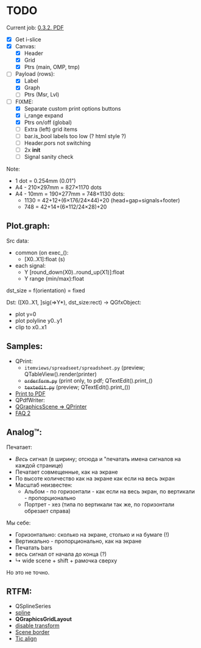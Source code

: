 # TODO

Current job: [0.3.2. PDF](https://github.com/tieugene/iosc.py/issues/191)

- [x] Get i-slice  
- [x] Canvas:
  + [x] Header
  + [x] Grid
  + [x] Ptrs (main, OMP, tmp)
- [ ] Payload (rows):
  + [x] Label
  + [x] Graph
  + [ ] Ptrs (Msr, Lvl)
- [ ] FIXME:
  + [x] Separate custom print options buttons
  + [x] i_range expand
  + [x] Ptrs on/off (global)
  + [ ] Extra (left) grid items
  + [ ] bar.is_bool labels too low (? html style ?)
  + [ ] Header.pors not switching
  + [ ] 2x __init__
  + [ ] Signal sanity check

Note:
- 1 dot = 0.254mm (0.01")
- A4 - 210×297mm = 827×1170 dots
- A4 - 10mm = 190×277mm = 748×1130 dots:
  + 1130 = 42+12+(6×176/24×44)+20 (head+gap+signals+footer)
  + 748 = 42+14+(6×112/24×28)+20

## Plot.graph:

Src data:
- common (on exec_():
  + \[X0..X1]:float (s)
- each signal:
  + Y [round_down(X0)..round_up(X1)]:float
  + Y range (min/max):float

dst_size = f(orientation) = fixed

Dst: ([X0..X1, ]sig(=>Y*), dst_size:rect) -> QGfxObject:
- plot y=0
- plot polyline y0..y1
- clip to x0..x1

## Samples:
- QPrint:
  - `itemviews/spreadseet/spreadsheet.py` (preview; QTableView().render(printer)
  - ~~`orderform.py`~~ (print only, to pdf; QTextEdit().print_()
  - ~~`textedit.py`~~ (preview; QTextEdit().print_())
- [Print to PDF](https://wiki.qt.io/Exporting_a_document_to_PDF)
- QPdfWriter:
- [QGraphicsScene &rArr; QPrinter](https://www.qtcentre.org/threads/47972-Render-QGraphicsScene-to-a-QPrinter-to-export-PDF)
- [FAQ 2](https://stackoverflow.com/questions/35034953/printing-qgraphicsscene-cuts-objects-in-half)

## Analog&trade;:

Печатает:

- _Весь_ сигнал (в ширину; отсюда и "печатать имена сигналов на каждой странице)
- Печатает совмещенные, как на экране
- По высоте количество как на экране как если на весь экран
- Масштаб неизвестен:
  + Альбом - по горизонтали - как если на весь экран, по вертикали - пропорционально
  + Портрет - хез (типа по вертикали так же, по горизонтали обрезает справа)

Мы себе:
- Горизонтально: сколько на экране, столько и на бумаге (!)
- Вертикально - пропорционально, как на экране
- Печатать bars
- весь сигнал от начала до конца (?)
- &rdsh; wide scene + shift + рамочка сверху

Но это не точно.

## RTFM:
- QSplineSeries
- [spline](https://www.toptal.com/c-plus-plus/rounded-corners-bezier-curves-qpainter)
- **QGraphicsGridLayout**
- [disable transform](https://stackoverflow.com/questions/1222914/qgraphicsview-and-qgraphicsitem-don%C2%B4t-scale-item-when-scaling-the-view-rect)
- [Scene border](https://www.qtcentre.org/threads/13814-how-to-enable-borders-in-QGraphicsScene)
- [Tic align](https://www.qtcentre.org/threads/51168-QGraphicsTextItem-center-based-coordinates)
